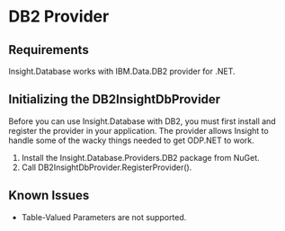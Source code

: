# DB2 Provider #

## Requirements ##

Insight.Database works with IBM.Data.DB2 provider for .NET. 

## Initializing the DB2InsightDbProvider ##

Before you can use Insight.Database with DB2, you must first install and register the provider in your application. The provider allows Insight to handle some of the wacky things needed to get ODP.NET to work.

1. Install the Insight.Database.Providers.DB2 package from NuGet.
2. Call DB2InsightDbProvider.RegisterProvider(). 

## Known Issues ##

* Table-Valued Parameters are not supported.
